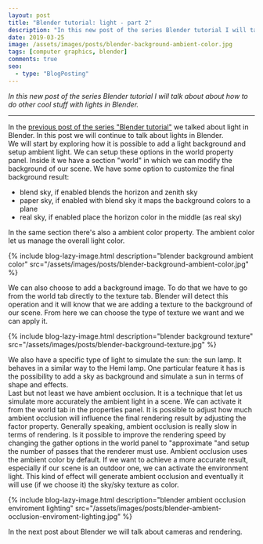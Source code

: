 ```yaml
---
layout: post
title: "Blender tutorial: light - part 2"
description: "In this new post of the series Blender tutorial I will talk about about how to do other cool stuff with lights in Blender."
date: 2019-03-25
image: /assets/images/posts/blender-background-ambient-color.jpg
tags: [computer graphics, blender]
comments: true
seo:
  - type: "BlogPosting"
---
```


*In this new post of the series Blender tutorial I will talk about about how to do other cool stuff with lights in Blender.*

---

In the [previous post of the series "Blender tutorial"](/2019/03/24/blender-tutorial-10-light-part-1.html) we talked about light in Blender. In this post we will continue to talk about lights in Blender.  
We will start by exploring how it is possible to add a light background and setup ambient light. We can setup these 
options in the world property panel. Inside it we have a section "world" in which we can modify the background of our
 scene. We have some option to customize the final background result:

* blend sky, if enabled blends the horizon and zenith sky
* paper sky, if enabled with blend sky it maps the background colors to a plane
* real sky, if enabled place the horizon color in the middle (as real sky)

In the same section there's also a ambient color property. The ambient color let us manage the overall light color.

{% include blog-lazy-image.html description="blender background ambient color" src="/assets/images/posts/blender-background-ambient-color.jpg" %}

We can also choose to add a background image. To do that we have to go from the world tab directly to the texture tab. Blender will detect this operation and it will know that we are adding a texture to the background of our scene. From here we can choose the type of texture we want and we can apply it.

{% include blog-lazy-image.html description="blender background texture" src="/assets/images/posts/blender-background-texture.jpg" %}

We also have a specific type of light to simulate the sun: the sun lamp. It behaves in a similar way to the Hemi lamp. One particular feature it has is the possibility to add a sky as background and simulate a sun in terms of shape and effects.  
Last but not least we have ambient occlusion. It is a technique that let us simulate more accurately the ambient 
light in a scene. We can activate it from the world tab in the properties panel. It is possible to adjust how much 
ambient occlusion will influence the final rendering result by adjusting the factor property. Generally speaking, 
ambient occlusion is really slow in terms of rendering. Is it possible to improve the rendering speed by changing the
 gather options in the world panel to "approximate "and setup the number of passes that the renderer must use. 
 Ambient occlusion uses the ambient color by default. If we want to achieve a more accurate result, especially if 
 our scene is an outdoor one, we can activate the environment light. This kind of effect will generate ambient 
 occlusion and eventually it will use (if we choose it) the sky/sky texture as color.

{% include blog-lazy-image.html description="blender ambient occlusion enviroment lighting" src="/assets/images/posts/blender-ambient-occlusion-enviroment-lighting.jpg" %}

In the next post about Blender we will talk about cameras and rendering.